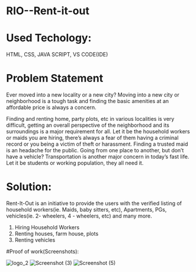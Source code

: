 # RIO--Rent-it-out


# Used Techology: 

HTML, CSS, JAVA SCRIPT, VS CODE(IDE)

# Problem Statement

Ever moved into a new locality or a new city? 
Moving into a new city or neighborhood is a tough task and finding the basic amenities at an affordable price is always a concern.

Finding and renting home, party plots, etc in various localities is very difficult, getting an overall perspective of the neighborhood and its surroundings is a major requirement for all.
Let it be the household workers or maids you are hiring, there’s always a fear of them having a criminal record or you being a victim of theft or harassment. Finding a trusted maid is an headache for the public.
Going from one place to another, but don’t have a vehicle? 
Transportation is another major concern in today’s fast life. Let it be students or working population, they all need it.

# Solution:

Rent-It-Out is an initiative to provide the users with the verified listing of household workers(ie. Maids, baby sitters, etc), Apartments, PGs, vehicles(ie. 2- wheelers, 4 - wheelers, etc) and many more.

1) Hiring Household Workers
2) Renting houses, farm house, plots
3) Renting vehicles

#Proof of work(Screenshots):

![logo_2](https://user-images.githubusercontent.com/88734106/138606567-5deb1785-c0fa-41c2-9c96-d5a13373c2c7.png)
![Screenshot (3)](https://user-images.githubusercontent.com/88734106/138606576-bb1853ba-b27c-40c3-aff5-7bcb03650ba7.png)
![Screenshot (5)](https://user-images.githubusercontent.com/88734106/138606800-9e0c1ea3-95cc-4b67-b861-be57c627f817.png)

